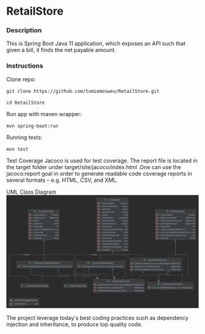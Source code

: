 # RetailStore

### Description
This is Spring Boot Java 11 application, which exposes an API such that given a
bill, it finds the net payable amount.

### Instructions
Clone repo:

```
git clone https://github.com/tumiemosweu/RetailStore.git
```

```
cd RetailStore
```


Run app with maven wrapper:

```
mvn spring-boot:run
```

Running tests:
```
mvn test
```

Test Coverage
Jacoco is used for test coverage. The report file is located in the target folder under target/site/jacoco/index.html .One can use the jacoco:report goal in order to generate readable code coverage reports in several formats – e.g. HTML, CSV, and XML.

UML Class Diagram
![Alt text](retail_store.png?raw=true "UML")

The project leverage today's best coding practices such as dependency injection and inheritance, to produce top quality code.